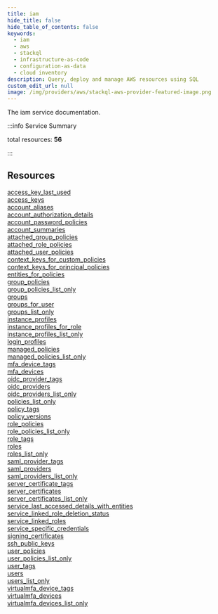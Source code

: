 ```yaml
---
title: iam
hide_title: false
hide_table_of_contents: false
keywords:
  - iam
  - aws
  - stackql
  - infrastructure-as-code
  - configuration-as-data
  - cloud inventory
description: Query, deploy and manage AWS resources using SQL
custom_edit_url: null
image: /img/providers/aws/stackql-aws-provider-featured-image.png
---
```


The iam service documentation.

:::info Service Summary

<div class="row">
<div class="providerDocColumn">
<span>total resources:&nbsp;<b>56</b></span><br />
</div>
</div>

:::

## Resources
<div class="row">
<div class="providerDocColumn">
<a href="/providers/aws/iam/access_key_last_used/">access_key_last_used</a><br />
<a href="/providers/aws/iam/access_keys/">access_keys</a><br />
<a href="/providers/aws/iam/account_aliases/">account_aliases</a><br />
<a href="/providers/aws/iam/account_authorization_details/">account_authorization_details</a><br />
<a href="/providers/aws/iam/account_password_policies/">account_password_policies</a><br />
<a href="/providers/aws/iam/account_summaries/">account_summaries</a><br />
<a href="/providers/aws/iam/attached_group_policies/">attached_group_policies</a><br />
<a href="/providers/aws/iam/attached_role_policies/">attached_role_policies</a><br />
<a href="/providers/aws/iam/attached_user_policies/">attached_user_policies</a><br />
<a href="/providers/aws/iam/context_keys_for_custom_policies/">context_keys_for_custom_policies</a><br />
<a href="/providers/aws/iam/context_keys_for_principal_policies/">context_keys_for_principal_policies</a><br />
<a href="/providers/aws/iam/entities_for_policies/">entities_for_policies</a><br />
<a href="/providers/aws/iam/group_policies/">group_policies</a><br />
<a href="/providers/aws/iam/group_policies_list_only/">group_policies_list_only</a><br />
<a href="/providers/aws/iam/groups/">groups</a><br />
<a href="/providers/aws/iam/groups_for_user/">groups_for_user</a><br />
<a href="/providers/aws/iam/groups_list_only/">groups_list_only</a><br />
<a href="/providers/aws/iam/instance_profiles/">instance_profiles</a><br />
<a href="/providers/aws/iam/instance_profiles_for_role/">instance_profiles_for_role</a><br />
<a href="/providers/aws/iam/instance_profiles_list_only/">instance_profiles_list_only</a><br />
<a href="/providers/aws/iam/login_profiles/">login_profiles</a><br />
<a href="/providers/aws/iam/managed_policies/">managed_policies</a><br />
<a href="/providers/aws/iam/managed_policies_list_only/">managed_policies_list_only</a><br />
<a href="/providers/aws/iam/mfa_device_tags/">mfa_device_tags</a><br />
<a href="/providers/aws/iam/mfa_devices/">mfa_devices</a><br />
<a href="/providers/aws/iam/oidc_provider_tags/">oidc_provider_tags</a><br />
<a href="/providers/aws/iam/oidc_providers/">oidc_providers</a><br />
<a href="/providers/aws/iam/oidc_providers_list_only/">oidc_providers_list_only</a>
</div>
<div class="providerDocColumn">
<a href="/providers/aws/iam/policies_list_only/">policies_list_only</a><br />
<a href="/providers/aws/iam/policy_tags/">policy_tags</a><br />
<a href="/providers/aws/iam/policy_versions/">policy_versions</a><br />
<a href="/providers/aws/iam/role_policies/">role_policies</a><br />
<a href="/providers/aws/iam/role_policies_list_only/">role_policies_list_only</a><br />
<a href="/providers/aws/iam/role_tags/">role_tags</a><br />
<a href="/providers/aws/iam/roles/">roles</a><br />
<a href="/providers/aws/iam/roles_list_only/">roles_list_only</a><br />
<a href="/providers/aws/iam/saml_provider_tags/">saml_provider_tags</a><br />
<a href="/providers/aws/iam/saml_providers/">saml_providers</a><br />
<a href="/providers/aws/iam/saml_providers_list_only/">saml_providers_list_only</a><br />
<a href="/providers/aws/iam/server_certificate_tags/">server_certificate_tags</a><br />
<a href="/providers/aws/iam/server_certificates/">server_certificates</a><br />
<a href="/providers/aws/iam/server_certificates_list_only/">server_certificates_list_only</a><br />
<a href="/providers/aws/iam/service_last_accessed_details_with_entities/">service_last_accessed_details_with_entities</a><br />
<a href="/providers/aws/iam/service_linked_role_deletion_status/">service_linked_role_deletion_status</a><br />
<a href="/providers/aws/iam/service_linked_roles/">service_linked_roles</a><br />
<a href="/providers/aws/iam/service_specific_credentials/">service_specific_credentials</a><br />
<a href="/providers/aws/iam/signing_certificates/">signing_certificates</a><br />
<a href="/providers/aws/iam/ssh_public_keys/">ssh_public_keys</a><br />
<a href="/providers/aws/iam/user_policies/">user_policies</a><br />
<a href="/providers/aws/iam/user_policies_list_only/">user_policies_list_only</a><br />
<a href="/providers/aws/iam/user_tags/">user_tags</a><br />
<a href="/providers/aws/iam/users/">users</a><br />
<a href="/providers/aws/iam/users_list_only/">users_list_only</a><br />
<a href="/providers/aws/iam/virtualmfa_device_tags/">virtualmfa_device_tags</a><br />
<a href="/providers/aws/iam/virtualmfa_devices/">virtualmfa_devices</a><br />
<a href="/providers/aws/iam/virtualmfa_devices_list_only/">virtualmfa_devices_list_only</a>
</div>
</div>